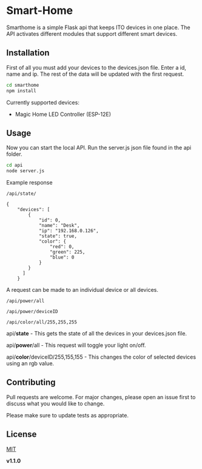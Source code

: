 # Smart-Home

 Smarthome is a simple Flask api that keeps ITO devices in one place. The API activates different modules that support different smart devices.

## Installation

First of all you must add your devices to the devices.json file. Enter a id, name and ip. The rest of the data will be updated with the first request.

```bash
cd smarthome
npm install
```

Currently supported devices:

- Magic Home LED Controller (ESP-12E)

## Usage

Now you can start the local API. Run the server.js json file found in the api folder.

```bash
cd api
node server.js
```

Example response

```
/api/state/

{
    "devices": [
        {
            "id": 0,
            "name": "Desk",
            "ip": "192.168.0.126",
            "state": true,
            "color": {
                "red": 0,
                "green": 225,
                "blue": 0
            }
        }
      ]
    }
```

A request can be made to an individual device or all devices.

```
/api/power/all

/api/power/deviceID

/api/color/all/255,255,255
```

api/**state** - This gets the state of all the devices in your devices.json file.

api/**power**/all - This request will toggle your light on/off.

api/**color**/deviceID/255,155,155 - This changes the color of selected devices using an rgb value.

## Contributing
Pull requests are welcome. For major changes, please open an issue first to discuss what you would like to change.

Please make sure to update tests as appropriate.

## License

[MIT](https://choosealicense.com/licenses/mit/)

**v1.1.0**
